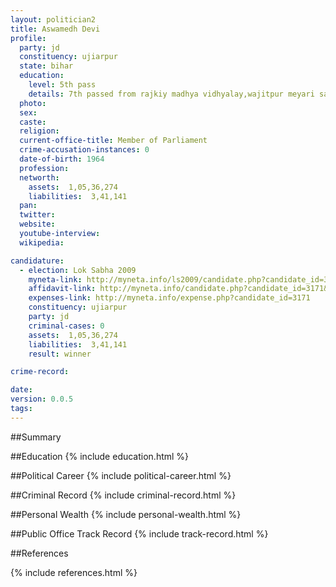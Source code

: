 ```yaml
---
layout: politician2
title: Aswamedh Devi
profile: 
  party: jd
  constituency: ujiarpur
  state: bihar
  education: 
    level: 5th pass
    details: 7th passed from rajkiy madhya vidhyalay,wajitpur meyari sarairanjan,samstipur in the year 1979
  photo: 
  sex: 
  caste: 
  religion: 
  current-office-title: Member of Parliament
  crime-accusation-instances: 0
  date-of-birth: 1964
  profession: 
  networth: 
    assets:  1,05,36,274
    liabilities:  3,41,141
  pan: 
  twitter: 
  website: 
  youtube-interview: 
  wikipedia: 

candidature: 
  - election: Lok Sabha 2009
    myneta-link: http://myneta.info/ls2009/candidate.php?candidate_id=3171
    affidavit-link: http://myneta.info/candidate.php?candidate_id=3171&scan=original
    expenses-link: http://myneta.info/expense.php?candidate_id=3171
    constituency: ujiarpur 
    party: jd
    criminal-cases: 0
    assets:  1,05,36,274
    liabilities:  3,41,141
    result: winner 

crime-record: 

date: 
version: 0.0.5
tags: 
---
```

##Summary


##Education
{% include education.html %}


##Political Career
{% include political-career.html %}


##Criminal Record
{% include criminal-record.html %}


##Personal Wealth
{% include personal-wealth.html %}


##Public Office Track Record
{% include track-record.html %}


##References


{% include references.html %}